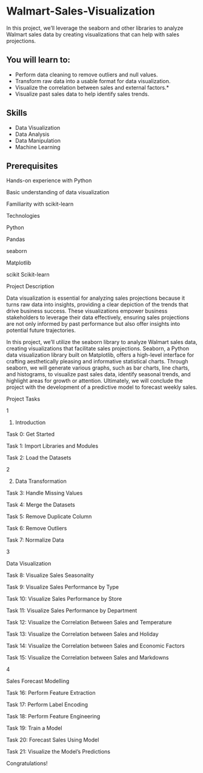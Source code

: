 # Walmart-Sales-Visualization
In this project, we’ll leverage the seaborn and other libraries to analyze Walmart sales data by creating visualizations that can help with sales projections.

## You will learn to:
   * Perform data cleaning to remove outliers and null values.
   * Transform raw data into a usable format for data visualization.  
   * Visualize the correlation between sales and external factors.*
   * Visualize past sales data to help identify sales trends.

## Skills
   * Data Visualization
   * Data Analysis
   * Data Manipulation
   * Machine Learning

 ## Prerequisites

Hands-on experience with Python

Basic understanding of data visualization

Familiarity with scikit-learn

Technologies

Python

Pandas

seaborn

Matplotlib

scikit
Scikit-learn

Project Description

Data visualization is essential for analyzing sales projections because it turns raw data into insights, providing a clear depiction of the trends that drive business success. These visualizations empower business stakeholders to leverage their data effectively, ensuring sales projections are not only informed by past performance but also offer insights into potential future trajectories.

In this project, we’ll utilize the seaborn library to analyze Walmart sales data, creating visualizations that facilitate sales projections. Seaborn, a Python data visualization library built on Matplotlib, offers a high-level interface for crafting aesthetically pleasing and informative statistical charts. Through seaborn, we will generate various graphs, such as bar charts, line charts, and histograms, to visualize past sales data, identify seasonal trends, and highlight areas for growth or attention. Ultimately, we will conclude the project with the development of a predictive model to forecast weekly sales.

Project Tasks

1

1. Introduction

Task 0: Get Started

Task 1: Import Libraries and Modules

Task 2: Load the Datasets

2

2. Data Transformation

Task 3: Handle Missing Values

Task 4: Merge the Datasets

Task 5: Remove Duplicate Column

Task 6: Remove Outliers

Task 7: Normalize Data

3

Data Visualization

Task 8: Visualize Sales Seasonality

Task 9: Visualize Sales Performance by Type

Task 10: Visualize Sales Performance by Store

Task 11: Visualize Sales Performance by Department

Task 12: Visualize the Correlation Between Sales and Temperature

Task 13: Visualize the Correlation between Sales and Holiday

Task 14: Visualize the Correlation between Sales and Economic Factors

Task 15: Visualize the Correlation between Sales and Markdowns

4

Sales Forecast Modelling

Task 16: Perform Feature Extraction

Task 17: Perform Label Encoding

Task 18: Perform Feature Engineering

Task 19: Train a Model

Task 20: Forecast Sales Using Model

Task 21: Visualize the Model’s Predictions

Congratulations!
